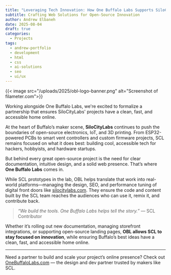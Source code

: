```yaml
---
title: "Leveraging Tech Innovation: How One Buffalo Labs Supports SiloCityLabs' Vision"
subtitle: Crafting Web Solutions for Open-Source Innovation
author: Andrew Elbaneh
date: 2025-08-04
draft: true
categories:
  - Projects
tags:
  - andrew-portfolio
  - development
  - html
  - css
  - ai-solutions
  - seo
  - ui/ux
---
```


{{< image src="/uploads/2025/obl-logo-banner.png" alt="Screenshot of filameter.com">}}

Working alongside One Buffalo Labs, we're excited to formalize a partnership that ensures SiloCityLabs' projects have a clean, fast, and accessible home online.

<!--more-->

At the heart of Buffalo’s maker scene, **SiloCityLabs** continues to push the boundaries of open-source electronics, IoT, and 3D printing. From ESP32-powered PCBs to smart vent controllers and custom firmware projects, SCL remains focused on what it does best: building cool, accessible tech for hackers, hobbyists, and hardware startups.

But behind every great open-source project is the need for clear documentation, intuitive design, and a solid web presence. That’s where **One Buffalo Labs** comes in.

While SCL prototypes in the lab, OBL helps translate that work into real-world platforms—managing the design, SEO, and performance tuning of digital front doors like [silocitylabs.com](https://silocitylabs.com). They ensure the code and content built by the SCL team reaches the audiences who can use it, remix it, and contribute back.

> _“We build the tools. One Buffalo Labs helps tell the story.”_
> — SCL Contributor

Whether it’s rolling out new documentation, managing storefront integrations, or supporting open-source landing pages, **OBL allows SCL to stay focused on innovation**, while ensuring Buffalo’s best ideas have a clean, fast, and accessible home online.

---

Need a partner to build and scale your project’s online presence?
Check out [OneBuffaloLabs.com](https://onebuffalolabs.com) — the design and dev partner trusted by makers like SCL.
